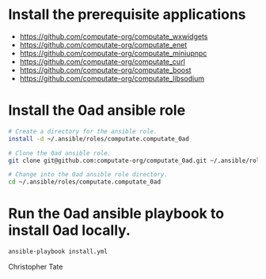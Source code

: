 
# Install the prerequisite applications

- https://github.com/computate-org/computate_wxwidgets
- https://github.com/computate-org/computate_enet
- https://github.com/computate-org/computate_miniupnpc
- https://github.com/computate-org/computate_curl
- https://github.com/computate-org/computate_boost
- https://github.com/computate-org/computate_libsodium

# Install the 0ad ansible role

```bash
# Create a directory for the ansible role. 
install -d ~/.ansible/roles/computate.computate_0ad

# Clone the 0ad ansible role. 
git clone git@github.com:computate-org/computate_0ad.git ~/.ansible/roles/computate.computate_0ad

# Change into the 0ad ansible role directory. 
cd ~/.ansible/roles/computate.computate_0ad
```

# Run the 0ad ansible playbook to install 0ad locally. 

```bash
ansible-playbook install.yml
```

Christopher Tate
